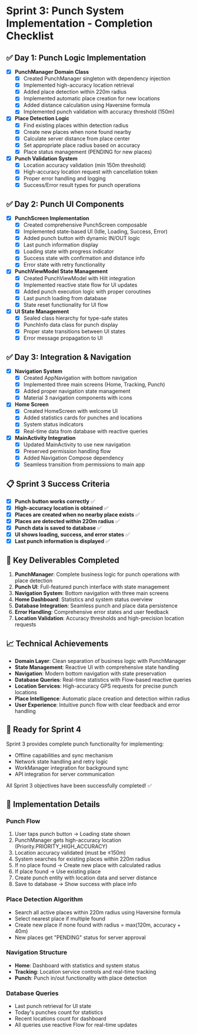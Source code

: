 # Sprint 3: Punch System Implementation - Completion Checklist

## ✅ Day 1: Punch Logic Implementation

- [x] **PunchManager Domain Class**
  - [x] Created PunchManager singleton with dependency injection
  - [x] Implemented high-accuracy location retrieval
  - [x] Added place detection within 220m radius
  - [x] Implemented automatic place creation for new locations
  - [x] Added distance calculation using Haversine formula
  - [x] Implemented punch validation with accuracy threshold (150m)

- [x] **Place Detection Logic**
  - [x] Find existing places within detection radius
  - [x] Create new places when none found nearby
  - [x] Calculate server distance from place center
  - [x] Set appropriate place radius based on accuracy
  - [x] Place status management (PENDING for new places)

- [x] **Punch Validation System**
  - [x] Location accuracy validation (min 150m threshold)
  - [x] High-accuracy location request with cancellation token
  - [x] Proper error handling and logging
  - [x] Success/Error result types for punch operations

## ✅ Day 2: Punch UI Components

- [x] **PunchScreen Implementation**
  - [x] Created comprehensive PunchScreen composable
  - [x] Implemented state-based UI (Idle, Loading, Success, Error)
  - [x] Added punch button with dynamic IN/OUT logic
  - [x] Last punch information display
  - [x] Loading state with progress indicator
  - [x] Success state with confirmation and distance info
  - [x] Error state with retry functionality

- [x] **PunchViewModel State Management**
  - [x] Created PunchViewModel with Hilt integration
  - [x] Implemented reactive state flow for UI updates
  - [x] Added punch execution logic with proper coroutines
  - [x] Last punch loading from database
  - [x] State reset functionality for UI flow

- [x] **UI State Management**
  - [x] Sealed class hierarchy for type-safe states
  - [x] PunchInfo data class for punch display
  - [x] Proper state transitions between UI states
  - [x] Error message propagation to UI

## ✅ Day 3: Integration & Navigation

- [x] **Navigation System**
  - [x] Created AppNavigation with bottom navigation
  - [x] Implemented three main screens (Home, Tracking, Punch)
  - [x] Added proper navigation state management
  - [x] Material 3 navigation components with icons

- [x] **Home Screen**
  - [x] Created HomeScreen with welcome UI
  - [x] Added statistics cards for punches and locations
  - [x] System status indicators
  - [x] Real-time data from database with reactive queries

- [x] **MainActivity Integration**
  - [x] Updated MainActivity to use new navigation
  - [x] Preserved permission handling flow
  - [x] Added Navigation Compose dependency
  - [x] Seamless transition from permissions to main app

## 📋 Sprint 3 Success Criteria

- [x] **Punch button works correctly** ✅
- [x] **High-accuracy location is obtained** ✅
- [x] **Places are created when no nearby place exists** ✅
- [x] **Places are detected within 220m radius** ✅
- [x] **Punch data is saved to database** ✅
- [x] **UI shows loading, success, and error states** ✅
- [x] **Last punch information is displayed** ✅

## 🎯 Key Deliverables Completed

1. **PunchManager**: Complete business logic for punch operations with place detection
2. **Punch UI**: Full-featured punch interface with state management
3. **Navigation System**: Bottom navigation with three main screens
4. **Home Dashboard**: Statistics and system status overview
5. **Database Integration**: Seamless punch and place data persistence
6. **Error Handling**: Comprehensive error states and user feedback
7. **Location Validation**: Accuracy thresholds and high-precision location requests

## 📈 Technical Achievements

- **Domain Layer**: Clean separation of business logic with PunchManager
- **State Management**: Reactive UI with comprehensive state handling
- **Navigation**: Modern bottom navigation with state preservation
- **Database Queries**: Real-time statistics with Flow-based reactive queries
- **Location Services**: High-accuracy GPS requests for precise punch locations
- **Place Intelligence**: Automatic place creation and detection within radius
- **User Experience**: Intuitive punch flow with clear feedback and error handling

## 🚀 Ready for Sprint 4

Sprint 3 provides complete punch functionality for implementing:
- Offline capabilities and sync mechanism
- Network state handling and retry logic
- WorkManager integration for background sync
- API integration for server communication

All Sprint 3 objectives have been successfully completed! ✅

## 🔧 Implementation Details

### Punch Flow
1. User taps punch button → Loading state shown
2. PunchManager gets high-accuracy location (Priority.PRIORITY_HIGH_ACCURACY)
3. Location accuracy validated (must be ≤150m)
4. System searches for existing places within 220m radius
5. If no place found → Create new place with calculated radius
6. If place found → Use existing place
7. Create punch entity with location data and server distance
8. Save to database → Show success with place info

### Place Detection Algorithm
- Search all active places within 220m radius using Haversine formula
- Select nearest place if multiple found
- Create new place if none found with radius = max(120m, accuracy + 40m)
- New places get "PENDING" status for server approval

### Navigation Structure
- **Home**: Dashboard with statistics and system status
- **Tracking**: Location service controls and real-time tracking
- **Punch**: Punch in/out functionality with place detection

### Database Queries
- Last punch retrieval for UI state
- Today's punches count for statistics
- Recent locations count for dashboard
- All queries use reactive Flow for real-time updates